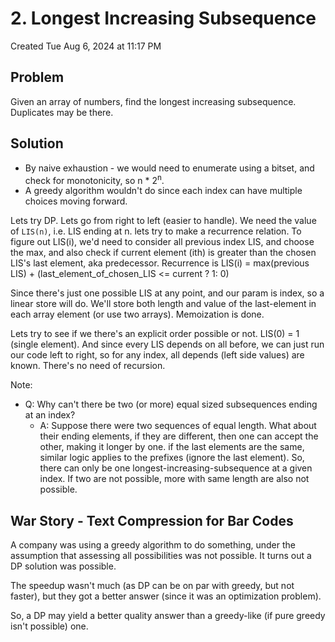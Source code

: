 # 2. Longest Increasing Subsequence
Created Tue Aug 6, 2024 at 11:17 PM

## Problem
Given an array of numbers, find the longest increasing subsequence. Duplicates may be there.


## Solution
- By naive exhaustion - we would need to enumerate using a bitset, and check for monotonicity, so n \* 2<sup>n</sup>.
- A greedy algorithm wouldn't do since each index can have multiple choices moving forward.

Lets try DP. Lets go from right to left (easier to handle). We need the value of `LIS(n)`, i.e. LIS ending at n. lets try to make a recurrence relation. To figure out LIS(i), we'd need to consider all previous index LIS, and choose the max, and also check if current element (ith) is greater than the chosen LIS's last element, aka predecessor. Recurrence is LIS(i) = max(previous LIS) + (last_element_of_chosen_LIS <= current ? 1: 0)

Since there's just one possible LIS at any point, and our param is index, so a linear store will do. We'll store both length and value of the last-element in each array element (or use two arrays). Memoization is done.

Lets try to see if we there's an explicit order possible or not. LIS(0) = 1 (single element). And since every LIS depends on all before, we can just run our code left to right, so for any index, all depends (left side values) are known. There's no need of recursion.

Note:
- Q: Why can't there be two (or more) equal sized subsequences ending at an index?
	- A: Suppose there were two sequences of equal length. What about their ending elements, if they are different, then one can accept the other, making it longer by one. if the last elements are the same, similar logic applies to the prefixes (ignore the last element). So, there can only be one longest-increasing-subsequence at a given index. If two are not possible, more with same length are also not possible.


## War Story - Text Compression for Bar Codes
A company was using a greedy algorithm to do something, under the assumption that assessing all possibilities was not possible. It turns out a DP solution was possible.

The speedup wasn't much (as DP can be on par with greedy, but not faster), but they got a better answer (since it was an optimization problem).

So, a DP may yield a better quality answer than a greedy-like (if pure greedy isn't possible) one.